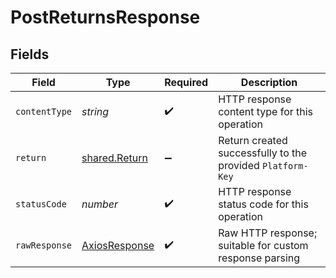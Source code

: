 # PostReturnsResponse


## Fields

| Field                                                      | Type                                                       | Required                                                   | Description                                                |
| ---------------------------------------------------------- | ---------------------------------------------------------- | ---------------------------------------------------------- | ---------------------------------------------------------- |
| `contentType`                                              | *string*                                                   | :heavy_check_mark:                                         | HTTP response content type for this operation              |
| `return`                                                   | [shared.Return](../../../sdk/models/shared/return.md)      | :heavy_minus_sign:                                         | Return created successfully to the provided `Platform-Key` |
| `statusCode`                                               | *number*                                                   | :heavy_check_mark:                                         | HTTP response status code for this operation               |
| `rawResponse`                                              | [AxiosResponse](https://axios-http.com/docs/res_schema)    | :heavy_check_mark:                                         | Raw HTTP response; suitable for custom response parsing    |